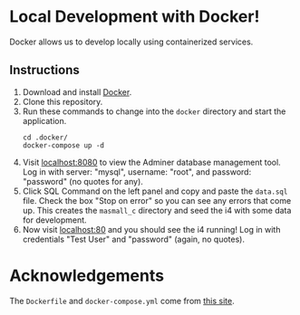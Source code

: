 # Local Development with Docker!
Docker allows us to develop locally using containerized services.

## Instructions
1. Download and install [Docker](https://www.docker.com/products/docker-desktop).
2. Clone this repository.
3. Run these commands to change into the `docker` directory and start the application.
    ```shellsession 
    cd .docker/
    docker-compose up -d
    ```
4. Visit [localhost:8080](localhost:8080) to view the Adminer database management tool. Log in with server: "mysql", username: "root", and password: "password" (no quotes for any).
5. Click SQL Command on the left panel and copy and paste the `data.sql` file. Check the box "Stop on error" so you can see any errors that come up. This creates the `masmall_c` directory and seed the i4 with some data for development.
6. Now visit [localhost:80](localhost:80) and you should see the i4 running! Log in with credentials "Test User" and "password" (again, no quotes).

# Acknowledgements
The `Dockerfile` and `docker-compose.yml` come from [this site](https://dev.to/truthseekers/setup-a-basic-local-php-development-environment-in-docker-kod).